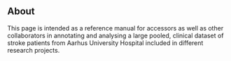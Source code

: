 ## About

This page is intended as a reference manual for accessors as well as
other collaborators in annotating and analysing a large pooled, clinical
dataset of stroke patients from Aarhus University Hospital included in
different research projects.
